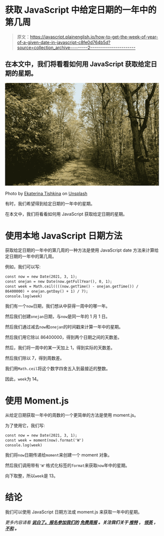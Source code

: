 # 获取 JavaScript 中给定日期的一年中的第几周

> 原文：<https://javascript.plainenglish.io/how-to-get-the-week-of-year-of-a-given-date-in-javascript-c8fe0d764b5d?source=collection_archive---------2----------------------->

## 在本文中，我们将看看如何用 JavaScript 获取给定日期的星期。

![](img/db29bf9d425d00bc9b20ef2706baac60.png)

Photo by [Ekaterina Tishkina](https://unsplash.com/@tishkinakaterina?utm_source=medium&utm_medium=referral) on [Unsplash](https://unsplash.com?utm_source=medium&utm_medium=referral)

有时，我们希望得到给定日期的一年中的星期。

在本文中，我们将看看如何用 JavaScript 获取给定日期的星期。

# 使用本地 JavaScript 日期方法

获取给定日期的一年中的第几周的一种方法是使用 JavaScript date 方法来计算给定日期的一年中的第几周。

例如，我们可以写:

```
const now = new Date(2021, 3, 1);
const onejan = new Date(now.getFullYear(), 0, 1);
const week = Math.ceil((((now.getTime() - onejan.getTime()) / 86400000) + onejan.getDay() + 1) / 7);
console.log(week)
```

我们有一个`now`日期，我们想从中获得一周中的哪一年。

然后我们创建`onejan`日期，与`now`是同一年的 1 月 1 日。

然后我们通过减去`now`和`onejan`的时间戳来计算一年中的星期。

然后我们用它除以 86400000，得到两个日期之间的天数差。

然后，我们将一周中的某一天加上 1，得到实际的天数差。

然后我们除以 7，得到周数差。

我们用`Math.ceil`将这个数字四舍五入到最接近的整数。

因此，`week`为 14。

# 使用 Moment.js

从给定日期获取一年中的周数的一个更简单的方法是使用 moment.js。

为了使用它，我们写:

```
const now = new Date(2021, 3, 1);
const week = moment(now).format('W')
console.log(week)
```

我们将`now`日期传递给`moment`来创建一个 moment 对象。

然后我们调用带有`'W'`格式化标签的`format`来获取`now`年中的星期。

向下取整，所以`week`是 13。

# 结论

我们可以使用 JavaScript 日期方法或 moment.js 来获取一年中的星期。

*更多内容请看* [***说白了。报名参加我们的***](https://plainenglish.io/) **[***免费周报***](http://newsletter.plainenglish.io/) *。关注我们关于* [***推特***](https://twitter.com/inPlainEngHQ) ， [***领英***](https://www.linkedin.com/company/inplainenglish/) *，* [***不和***](https://discord.gg/GtDtUAvyhW) *。***